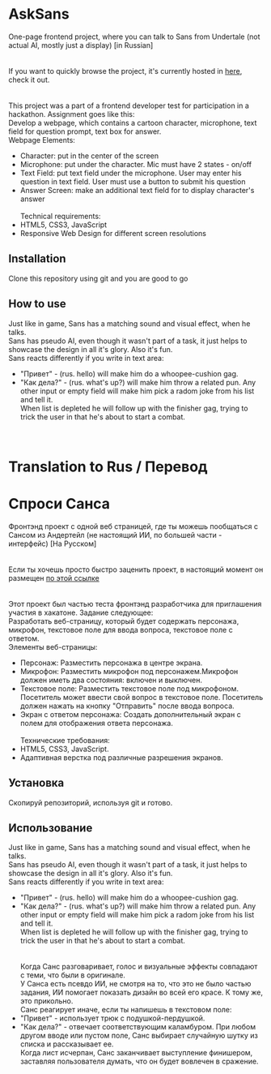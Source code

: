 # AskSans
One-page frontend project, where you can talk to Sans from Undertale (not actual AI, mostly just a display) [in Russian]
<br><br><br>
If you want to quickly browse the project, it's currently hosted in [here](https://biorival.github.io/), check it out.
<br><br><br>
This project was a part of a frontend developer test for participation in a hackathon. Assignment goes like this:  
Develop a webpage, which contains a cartoon character, microphone, text field for question prompt,
text box for answer.  
Webpage Elements:  
* Character: put in the center of the screen
* Microphone: put under the character. Mic must have 2 states - on/off
* Text Field: put text field under the microphone. User may enter his question in text field.
User must use a button to submit his question
* Answer Screen: make an additional text field for to display character's answer
<br><br>
Technical requirements:  
* HTML5, CSS3, JavaScript
* Responsive Web Design for different screen resolutions

## Installation
Clone this repository using git and you are good to go

## How to use
Just like in game, Sans has a matching sound and visual effect, when he talks.  
Sans has pseudo AI, even though it wasn't part of a task, it just helps to showcase the design
in all it's glory. Also it's fun.  
Sans reacts differently if you write in text area:
* "Привет" - (rus. hello) will make him do a whoopee-cushion gag.
* "Как дела?" - (rus. what's up?) will make him throw a related pun.
Any other input or empty field will make him pick a radom joke from his list and tell it.  
When list is depleted he will follow up with the finisher gag, trying to trick the user
in that he's about to start a combat.
<br><br><br>
# Translation to Rus / Перевод
# Спроси Санса
Фронтэнд проект с одной веб страницей, где ты можешь пообщаться с Сансом из Андертейл (не настоящий ИИ, по большей части - интерфейс) [На Русском]
<br><br><br>
Если ты хочешь просто быстро заценить проект, в настоящий момент он размещен [по этой ссылке](https://biorival.github.io/)
<br><br><br>
Этот проект был частью теста фронтэнд разработчика для приглашения участия в хакатоне. Задание следующее:  
Разработать веб-страницу, который будет содержать персонажа, микрофон, текстовое поле для ввода вопроса, текстовое поле с ответом.  
Элементы веб-страницы:  
* Персонаж: Разместить персонажа в центре экрана.
* Микрофон: Разместить микрофон под персонажем.Микрофон должен иметь два состояния: включен и выключен.
* Текстовое поле: Разместить текстовое поле под микрофоном. Посетитель может ввести свой вопрос в текстовое поле. Посетитель должен нажать на кнопку "Отправить" после ввода вопроса.
* Экран с ответом персонажа: Создать дополнительный экран с полем для отображения ответа персонажа.
<br><br>
Технические требования:  
* HTML5, CSS3, JavaScript.
* Адаптивная верстка под различные разрешения экранов.
## Установка
Скопируй репозиторий, используя git и готово.
## Использование
Just like in game, Sans has a matching sound and visual effect, when he talks.  
Sans has pseudo AI, even though it wasn't part of a task, it just helps to showcase the design
in all it's glory. Also it's fun.  
Sans reacts differently if you write in text area:
* "Привет" - (rus. hello) will make him do a whoopee-cushion gag.
* "Как дела?" - (rus. what's up?) will make him throw a related pun.
Any other input or empty field will make him pick a radom joke from his list and tell it.  
When list is depleted he will follow up with the finisher gag, trying to trick the user
in that he's about to start a combat.
<br><br><br>
Когда Санс разговаривает, голос и визуальные эффекты совпадают с теми, что были в оригинале.  
У Санса есть псевдо ИИ, не смотря на то, что это не было частью задания, ИИ помогает показать
дизайн во всей его красе. К тому же, это прикольно.  
Санс реагирует иначе, если ты напишешь в текстовом поле:  
* "Привет" - использует трюк с подушкой-пердушкой.
* "Как дела?" - отвечает соответствующим каламбуром.
При любом другом вводе или пустом поле, Санс выбирает случайную шутку из списка и рассказывает ее.  
Когда лист исчерпан, Санс заканчивает выступление финишером, заставляя пользователя думать, что
он будет вовлечен в сражение.
